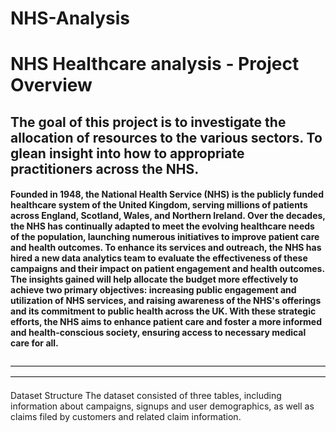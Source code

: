 # NHS-Analysis

# NHS Healthcare analysis - Project Overview


## The goal of this project is to investigate the allocation of resources to the various sectors. To glean insight into how to appropriate practitioners across the NHS.

#### Founded in 1948, the National Health Service (NHS) is the publicly funded healthcare system of the United Kingdom, serving millions of patients across England, Scotland, Wales, and Northern Ireland. Over the decades, the NHS has continually adapted to meet the evolving healthcare needs of the population, launching numerous initiatives to improve patient care and health outcomes. To enhance its services and outreach, the NHS has hired a new data analytics team to evaluate the effectiveness of these campaigns and their impact on patient engagement and health outcomes. The insights gained will help allocate the budget more effectively to achieve two primary objectives: increasing public engagement and utilization of NHS services, and raising awareness of the NHS's offerings and its commitment to public health across the UK. With these strategic efforts, the NHS aims to enhance patient care and foster a more informed and health-conscious society, ensuring access to necessary medical care for all.
————————————————————————————————————————————————————————————————————————

Dataset Structure
The dataset consisted of three tables, including information about campaigns, signups and user demographics, as well as claims filed by customers and related claim information.






